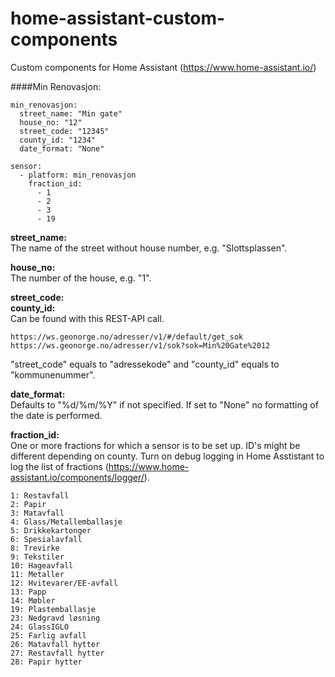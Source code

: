 # home-assistant-custom-components
Custom components for Home Assistant (https://www.home-assistant.io/)

####Min Renovasjon:

```
min_renovasjon:
  street_name: "Min gate"
  house_no: "12"
  street_code: "12345"
  county_id: "1234"
  date_format: "None"

sensor:
  - platform: min_renovasjon
    fraction_id:
      - 1
      - 2
      - 3
      - 19
  ```

**street_name:**\
The name of the street without house number, e.g. "Slottsplassen".

**house_no:** \
The number of the house, e.g. "1". 

**street_code:** \
**county_id:** \
Can be found with this REST-API call. 
```
https://ws.geonorge.no/adresser/v1/#/default/get_sok
https://ws.geonorge.no/adresser/v1/sok?sok=Min%20Gate%2012
```
"street_code" equals to "adressekode" and "county_id" equals to "kommunenummer". 

**date_format:** \
Defaults to "%d/%m/%Y" if not specified. If set to "None" no formatting of the date is performed. 

**fraction_id:**\
One or more fractions for which a sensor is to be set up. ID's might be different depending on county. Turn on debug logging in Home Asstistant to log the list of fractions 
(https://www.home-assistant.io/components/logger/).
```
1: Restavfall
2: Papir
3: Matavfall
4: Glass/Metallemballasje
5: Drikkekartonger
6: Spesialavfall
8: Trevirke
9: Tekstiler
10: Hageavfall
11: Metaller
12: Hvitevarer/EE-avfall
13: Papp
14: Møbler
19: Plastemballasje
23: Nedgravd løsning
24: GlassIGLO
25: Farlig avfall
26: Matavfall hytter
27: Restavfall hytter  
28: Papir hytter
```


